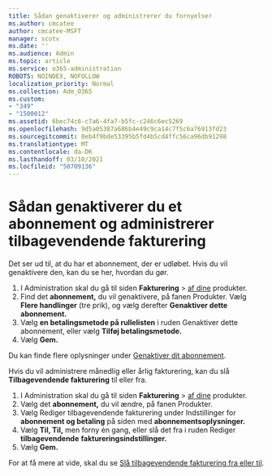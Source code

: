 ```yaml
---
title: Sådan genaktiverer og administrerer du fornyelser
ms.author: cmcatee
author: cmcatee-MSFT
manager: scotv
ms.date: ''
ms.audience: Admin
ms.topic: article
ms.service: o365-administration
ROBOTS: NOINDEX, NOFOLLOW
localization_priority: Normal
ms.collection: Adm_O365
ms.custom:
- "349"
- "1500012"
ms.assetid: 6bec74c6-c7a6-4fa7-b5fc-c246c6ec5269
ms.openlocfilehash: 9d5a05387a686b4e49c9ca14c7f5c6a76913fd23
ms.sourcegitcommit: 0eb4f9bde53395b5fd4b5cd4ffc56ca96db91298
ms.translationtype: MT
ms.contentlocale: da-DK
ms.lasthandoff: 03/10/2021
ms.locfileid: "50709136"
---
```

# <a name="how-to-reactivate-a-subscription-and-manage-recurring-billing"></a>Sådan genaktiverer du et abonnement og administrerer tilbagevendende fakturering

Det ser ud til, at du har et abonnement, der er udløbet. Hvis du vil genaktivere den, kan du se her, hvordan du gør.
  
1. I Administration skal du gå til siden **Fakturering**  >  [af dine](https://go.microsoft.com/fwlink/p/?linkid=842054) produkter.
2. Find det **abonnement,** du vil genaktivere, på fanen Produkter. Vælg **Flere handlinger** (tre prik), og vælg derefter **Genaktiver dette abonnement.**
3. Vælg **en betalingsmetode på rullelisten** i ruden Genaktiver dette abonnement, eller vælg **Tilføj betalingsmetode.**
4. Vælg **Gem.**

Du kan finde flere oplysninger under [Genaktiver dit abonnement](https://docs.microsoft.com/microsoft-365/commerce/subscriptions/reactivate-your-subscription).

Hvis du vil administrere månedlig eller årlig fakturering, kan du slå **Tilbagevendende fakturering** til eller fra.
  
1. I Administration skal du gå til siden **Fakturering**  >  [af dine](https://go.microsoft.com/fwlink/p/?linkid=842054) produkter.
2. Vælg det **abonnement,** du vil ændre, på fanen Produkter.
3. Vælg Rediger tilbagevendende fakturering under Indstillinger for **abonnement og betaling** på siden med **abonnementsoplysninger.**
4. Vælg **Til, Til,** men forny én gang, eller slå det fra i ruden Rediger **tilbagevendende** **faktureringsindstillinger.**
5. Vælg **Gem.**

For at få mere at vide, skal du se [Slå tilbagevendende fakturering fra eller til](https://docs.microsoft.com/microsoft-365/commerce/subscriptions/renew-your-subscription#turn-recurring-billing-off-or-on).